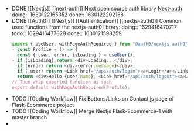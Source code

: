 - DONE [[Nextjs]] [[next-auth]] Next open source auth library [Next-auth](https://next-auth.js.org/)
  doing:: 1630122165352
  done:: 1630122202158
- DONE [[Auth0]] [[Nextjs]] [[Authentication]] [[nextjs-auth0]] Common used functions from the nextjs-auth0 library:
  doing:: 1629416470717
  todo:: 1629416477829
  done:: 1630121598259
  ```js
  import { useUser, withPageAuthRequired } from "@auth0/nextjs-auth0";
  - const Profile = () => {
    const { user, error, isLoading } = useUser();
  - if (isLoading) return <div>Loading...</div>;
    if (error) return <div>{error.message}</div>;
    if (!user) return <Link href="/api/auth/login"><a>Login</a></Link>;
    return <div>Hello {user.name}, <Link href="/api/auth/logout"><a>Logout</a></Link>< /link 
  // Then wrap exported function as such
  export default withPageAuthRequired(Profile);
  ```
- TODO [[Coding Workflow]] Fix Buttons/Links on Contact.js page of Flask-Ecommerce project
- TODO [[Coding Workflow]] Merge Nextjs Flask-Ecommerce-1 with master branch
-